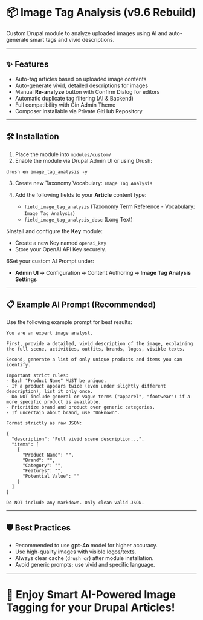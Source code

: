 # 📦 Image Tag Analysis (v9.6 Rebuild)

Custom Drupal module to analyze uploaded images using AI and auto-generate smart tags and vivid descriptions.

---

## ✨ Features

- Auto-tag articles based on uploaded image contents
- Auto-generate vivid, detailed descriptions for images
- Manual **Re-analyze** button with Confirm Dialog for editors
- Automatic duplicate tag filtering (AI & Backend)
- Full compatibility with Gin Admin Theme
- Composer installable via Private GitHub Repository

---

## 🛠 Installation

1. Place the module into `modules/custom/`
2. Enable the module via Drupal Admin UI or using Drush:

```
drush en image_tag_analysis -y
```
3. Create new Taxonomy Vocabulary: `Image Tag Analysis`

4. Add the following fields to your **Article** content type:
   - `field_image_tag_analysis` (Taxonomy Term Reference - Vocabulary: `Image Tag Analysis`)
   - `field_image_tag_analysis_desc` (Long Text)

5Install and configure the **Key** module:
   - Create a new Key named `openai_key`
   - Store your OpenAI API Key securely.

6Set your custom AI Prompt under:
   - **Admin UI** ➔ Configuration ➔ Content Authoring ➔ **Image Tag Analysis Settings**

---

## 📋 Example AI Prompt (Recommended)

Use the following example prompt for best results:

```
You are an expert image analyst.

First, provide a detailed, vivid description of the image, explaining the full scene, activities, outfits, brands, logos, visible texts.

Second, generate a list of only unique products and items you can identify.

Important strict rules:
- Each "Product Name" MUST be unique.
- If a product appears twice (even under slightly different description), list it only once.
- Do NOT include general or vague terms ("apparel", "footwear") if a more specific product is available.
- Prioritize brand and product over generic categories.
- If uncertain about brand, use "Unknown".

Format strictly as raw JSON:

{
  "description": "Full vivid scene description...",
  "items": [
    {
      "Product Name": "",
      "Brand": "",
      "Category": "",
      "Features": "",
      "Potential Value": ""
    }
  ]
}

Do NOT include any markdown. Only clean valid JSON.
```

---
## 🛡 Best Practices

- Recommended to use **gpt-4o** model for higher accuracy.
- Use high-quality images with visible logos/texts.
- Always clear cache (`drush cr`) after module installation.
- Avoid generic prompts; use vivid and specific language.

---

# 🚀 Enjoy Smart AI-Powered Image Tagging for your Drupal Articles!
